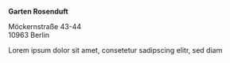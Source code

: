**Garten Rosenduft**

Möckernstraße 43-44
<br />10963 Berlin

Lorem ipsum dolor sit amet, consetetur sadipscing elitr, sed diam
